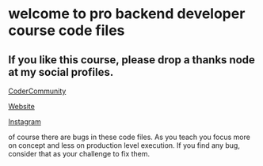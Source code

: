 # welcome to pro backend developer course code files

## If you like this course, please drop a thanks node at my social profiles.

[CoderCommunity](https://web.codercommunity.io)

[Website](https://hiteshchoudhary.com)

[Instagram](https://instagram.com/hiteshchoudharyofficial)

of course there are bugs in these code files. As you teach you focus more on concept and less on production level execution. If you find any bug, consider that as your challenge to fix them.

